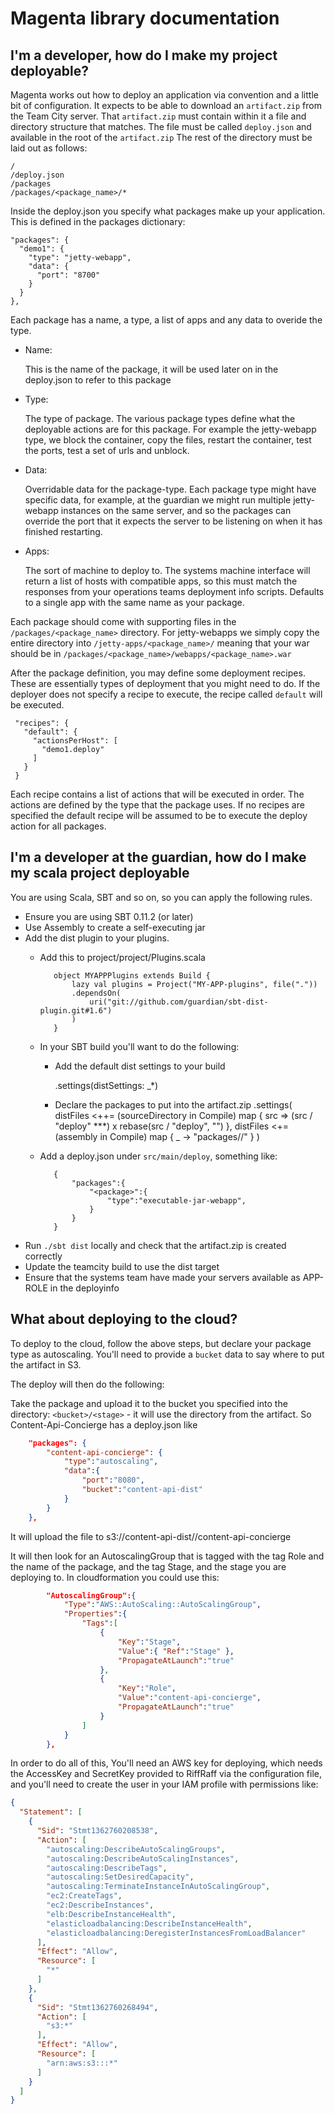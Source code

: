 Magenta library documentation
=============================

I'm a developer, how do I make my project deployable?
-------------------

Magenta works out how to deploy an application via convention and a little bit
of configuration.  It expects to be able to download an `artifact.zip` from the
Team City server.  That `artifact.zip` must contain within it a file and
directory structure that matches.  The file must be called `deploy.json` and
available in the root of the `artifact.zip` The rest of the directory must be
laid out as follows:

    /
    /deploy.json
    /packages
    /packages/<package_name>/*

Inside the deploy.json you specify what packages make up your application.  This
is defined in the packages dictionary:

    "packages": {
      "demo1": {
        "type": "jetty-webapp",
        "data": {
          "port": "8700"
        }
      }
    },

Each package has a name, a type, a list of apps and any data to overide the
type.

* Name:

  This is the name of the package, it will be used later on in the deploy.json
  to refer to this package

* Type:

  The type of package.  The various package types define what the deployable
  actions are for this package.  For example the jetty-webapp type, we block
  the container, copy the files, restart the container, test the ports, test a
  set of urls and unblock.

* Data:

  Overridable data for the package-type.  Each package type might have specific
  data, for example, at the guardian we might run multiple jetty-webapp
  instances on the same server, and so the packages can override the port that
  it expects the server to be listening on when it has finished restarting.

* Apps:

  The sort of machine to deploy to. The systems machine interface will return
  a list of hosts with compatible apps, so this must match the responses from
  your operations teams deployment info scripts. Defaults to a single app with
  the same name as your package.

Each package should come with supporting files in the
`/packages/<package_name>` directory.  For jetty-webapps we simply copy the
entire directory into `/jetty-apps/<package_name>/` meaning that your war
should be in `/packages/<package_name>/webapps/<package_name>.war`

After the package definition, you may define some deployment recipes.
These are essentially types of deployment that you might need to do.  If the
deployer does not specify a recipe to execute, the recipe called `default` will
be executed.

     "recipes": {
       "default": {
         "actionsPerHost": [
           "demo1.deploy"
         ]
       }
     }

Each recipe contains a list of actions that will be executed in order.  The
actions are defined by the type that the package uses.  If no recipes are specified
the default recipe will be assumed to be to execute the deploy action for all
packages.


I'm a developer at the guardian, how do I make my scala project deployable
--------------------------------------------------------------------------

You are using Scala, SBT and so on, so you can apply the following rules.

 * Ensure you are using SBT 0.11.2 (or later)
 * Use Assembly to create a self-executing jar
 * Add the dist plugin to your plugins.
   * Add this to project/project/Plugins.scala

			object MYAPPPlugins extends Build {
				lazy val plugins = Project("MY-APP-plugins", file("."))
				.dependsOn(
					uri("git://github.com/guardian/sbt-dist-plugin.git#1.6")
				)
			}

   * In your SBT build you'll want to do the following:
     * Add the default dist settings to your build

        .settings(distSettings: _*)

     * Declare the packages to put into the artifact.zip
       .settings(
         distFiles <++= (sourceDirectory in Compile) map { src => (src / "deploy" ***) x rebase(src / "deploy", "") },
         distFiles <+= (assembly in Compile) map { _ -> "packages/<package>/<jarfile>" }
       )


   * Add a deploy.json under `src/main/deploy`, something like:

			{
			    "packages":{
			        "<package>":{
			            "type":"executable-jar-webapp",
			        }
			    }
			}

 * Run `./sbt dist` locally and check that the artifact.zip is created correctly
 * Update the teamcity build to use the dist target
 * Ensure that the systems team have made your servers available as APP-ROLE in the deployinfo

What about deploying to the cloud?
----------------------------------

To deploy to the cloud, follow the above steps, but declare your package type as autoscaling.
You'll need to provide a `bucket` data to say where to put the artifact in S3.

The deploy will then do the following:

Take the package and upload it to the bucket you specified into the directory:
`<bucket>/<stage>` - it will use the <package> directory from the artifact.
So Content-Api-Concierge has a deploy.json like
```json
    "packages": {
        "content-api-concierge": {
            "type":"autoscaling",
            "data":{
                "port":"8080",
                "bucket":"content-api-dist"
            }
        }
    },
```
It will upload the file to s3://content-api-dist/<STAGE>/content-api-concierge

It will then look for an AutoscalingGroup that is tagged with the tag Role and the name of the package, and the tag Stage, and the stage you are deploying to.
In cloudformation you could use this:
```json
        "AutoscalingGroup":{
            "Type":"AWS::AutoScaling::AutoScalingGroup",
            "Properties":{
                "Tags":[
                    {
                        "Key":"Stage",
                        "Value":{ "Ref":"Stage" },
                        "PropagateAtLaunch":"true"
                    },
                    {
                        "Key":"Role",
                        "Value":"content-api-concierge",
                        "PropagateAtLaunch":"true"
                    }
                ]
            }
        },

```

In order to do all of this, You'll need an AWS key for deploying, which needs the AccessKey and SecretKey provided to RiffRaff via the configuration file, and you'll need to create the user in your IAM profile with permissions like:

```json
{
  "Statement": [
    {
      "Sid": "Stmt1362760208538",
      "Action": [
        "autoscaling:DescribeAutoScalingGroups",
        "autoscaling:DescribeAutoScalingInstances",
        "autoscaling:DescribeTags",
        "autoscaling:SetDesiredCapacity",
        "autoscaling:TerminateInstanceInAutoScalingGroup",
        "ec2:CreateTags",
        "ec2:DescribeInstances",
        "elb:DescribeInstanceHealth",
        "elasticloadbalancing:DescribeInstanceHealth",
        "elasticloadbalancing:DeregisterInstancesFromLoadBalancer"
      ],
      "Effect": "Allow",
      "Resource": [
        "*"
      ]
    },
    {
      "Sid": "Stmt1362760268494",
      "Action": [
        "s3:*"
      ],
      "Effect": "Allow",
      "Resource": [
        "arn:aws:s3:::*"
      ]
    }
  ]
}
```
